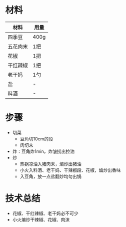 # 材料
材料|用量
---|---
四季豆|400g
五花肉末|1把
花椒|1把
干红辣椒|1把
老干妈|1勺
盐|-
料酒|-
# 步骤
* 切菜
  * 豆角切10cm的段
  * 肉切末
* 炸：豆角炸1min，炸皱捞出控油
* 炒
  * 热锅凉油入猪肉末，煸炒出猪油
  * 小火入料酒、老干妈、干辣椒段、花椒，煸炒出香味
  * 入豆角，放一点盐翻炒均匀出锅

# 技术总结
* 花椒、干红辣椒、老干妈必不可少
* 小火煸炒干辣椒、花椒、肉沫